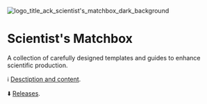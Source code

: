 ![logo_title_ack_scientist's_matchbox_dark_background](https://github.com/user-attachments/assets/520b3631-469f-4f66-9008-82ac0cd86042)

# Scientist's Matchbox
A collection of carefully designed templates and guides to enhance scientific production.

ℹ️ [Desctiption and content](https://www.marco-coraggio.com/scientist-s-matchbox).

⬇️ [Releases](https://github.com/marco-coraggio/scientist-s-matchbox/releases).
